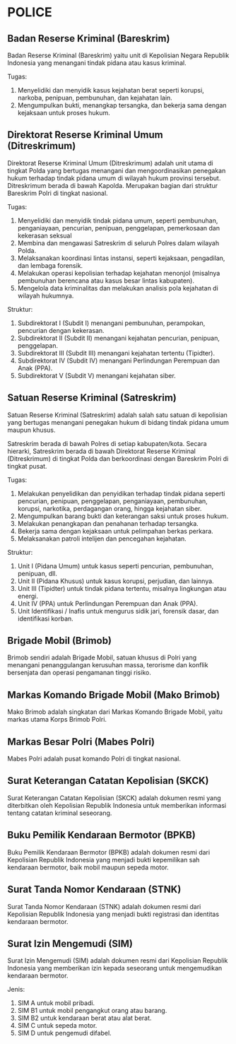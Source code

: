 # POLICE

## Badan Reserse Kriminal (Bareskrim)

Badan Reserse Kriminal (Bareskrim) yaitu unit di Kepolisian Negara Republik Indonesia yang menangani tindak pidana atau kasus kriminal.

Tugas:

1. Menyelidiki dan menyidik kasus kejahatan berat seperti korupsi, narkoba, penipuan, pembunuhan, dan kejahatan lain.
2. Mengumpulkan bukti, menangkap tersangka, dan bekerja sama dengan kejaksaan untuk proses hukum.

## Direktorat Reserse Kriminal Umum (Ditreskrimum)

Direktorat Reserse Kriminal Umum (Ditreskrimum) adalah unit utama di tingkat Polda yang bertugas menangani dan mengoordinasikan penegakan hukum terhadap tindak pidana umum di wilayah hukum provinsi tersebut. Ditreskrimum berada di bawah Kapolda. Merupakan bagian dari struktur Bareskrim Polri di tingkat nasional.

Tugas:

1. Menyelidiki dan menyidik tindak pidana umum, seperti pembunuhan, penganiayaan, pencurian, penipuan, penggelapan, pemerkosaan dan kekerasan seksual
2. Membina dan mengawasi Satreskrim di seluruh Polres dalam wilayah Polda.
3. Melaksanakan koordinasi lintas instansi, seperti kejaksaan, pengadilan, dan lembaga forensik.
4. Melakukan operasi kepolisian terhadap kejahatan menonjol (misalnya pembunuhan berencana atau kasus besar lintas kabupaten).
5. Mengelola data kriminalitas dan melakukan analisis pola kejahatan di wilayah hukumnya.

Struktur:

1. Subdirektorat I (Subdit I) menangani pembunuhan, perampokan, pencurian dengan kekerasan.
2. Subdirektorat II (Subdit II) menangani kejahatan pencurian, penipuan, penggelapan.
3. Subdirektorat III (Subdit III) menangani kejahatan tertentu (Tipidter).
4. Subdirektorat IV (Subdit IV) menangani Perlindungan Perempuan dan Anak (PPA).
5. Subdirektorat V (Subdit V) menangani kejahatan siber.

## Satuan Reserse Kriminal (Satreskrim)

Satuan Reserse Kriminal (Satreskrim) adalah salah satu satuan di kepolisian yang bertugas menangani penegakan hukum di bidang tindak pidana umum maupun khusus.

Satreskrim berada di bawah Polres di setiap kabupaten/kota. Secara hierarki, Satreskrim berada di bawah Direktorat Reserse Kriminal (Ditreskrimum) di tingkat Polda dan berkoordinasi dengan Bareskrim Polri di tingkat pusat.

Tugas:

1. Melakukan penyelidikan dan penyidikan terhadap tindak pidana seperti pencurian, penipuan, penggelapan, penganiayaan, pembunuhan, korupsi, narkotika, perdagangan orang, hingga kejahatan siber.
2. Mengumpulkan barang bukti dan keterangan saksi untuk proses hukum.
3. Melakukan penangkapan dan penahanan terhadap tersangka.
4. Bekerja sama dengan kejaksaan untuk pelimpahan berkas perkara.
5. Melaksanakan patroli intelijen dan pencegahan kejahatan.

Struktur:

1. Unit I (Pidana Umum) untuk kasus seperti pencurian, pembunuhan, penipuan, dll.
2. Unit II (Pidana Khusus) untuk kasus korupsi, perjudian, dan lainnya.
3. Unit III (Tipidter) untuk tindak pidana tertentu, misalnya lingkungan atau energi.
4. Unit IV (PPA) untuk Perlindungan Perempuan dan Anak (PPA).
5. Unit Identifikasi / Inafis untuk mengurus sidik jari, forensik dasar, dan identifikasi korban.

## Brigade Mobil (Brimob)

Brimob sendiri adalah Brigade Mobil, satuan khusus di Polri yang menangani penanggulangan kerusuhan massa, terorisme dan konflik bersenjata dan operasi pengamanan tinggi risiko.

## Markas Komando Brigade Mobil (Mako Brimob)

Mako Brimob adalah singkatan dari Markas Komando Brigade Mobil, yaitu markas utama Korps Brimob Polri.

## Markas Besar Polri (Mabes Polri)

Mabes Polri adalah pusat komando Polri di tingkat nasional.

## Surat Keterangan Catatan Kepolisian (SKCK)

Surat Keterangan Catatan Kepolisian (SKCK) adalah dokumen resmi yang diterbitkan oleh Kepolisian Republik Indonesia untuk memberikan informasi tentang catatan kriminal seseorang.

## Buku Pemilik Kendaraan Bermotor (BPKB)

Buku Pemilik Kendaraan Bermotor (BPKB) adalah dokumen resmi dari Kepolisian Republik Indonesia yang menjadi bukti kepemilikan sah kendaraan bermotor, baik mobil maupun sepeda motor.

## Surat Tanda Nomor Kendaraan (STNK)

Surat Tanda Nomor Kendaraan (STNK) adalah dokumen resmi dari Kepolisian Republik Indonesia yang menjadi bukti registrasi dan identitas kendaraan bermotor.

## Surat Izin Mengemudi (SIM)

Surat Izin Mengemudi (SIM) adalah dokumen resmi dari Kepolisian Republik Indonesia yang memberikan izin kepada seseorang untuk mengemudikan kendaraan bermotor.

Jenis:

1. SIM A untuk mobil pribadi.
2. SIM B1 untuk mobil pengangkut orang atau barang.
3. SIM B2 untuk kendaraan berat atau alat berat.
4. SIM C untuk sepeda motor.
5. SIM D untuk pengemudi difabel.
